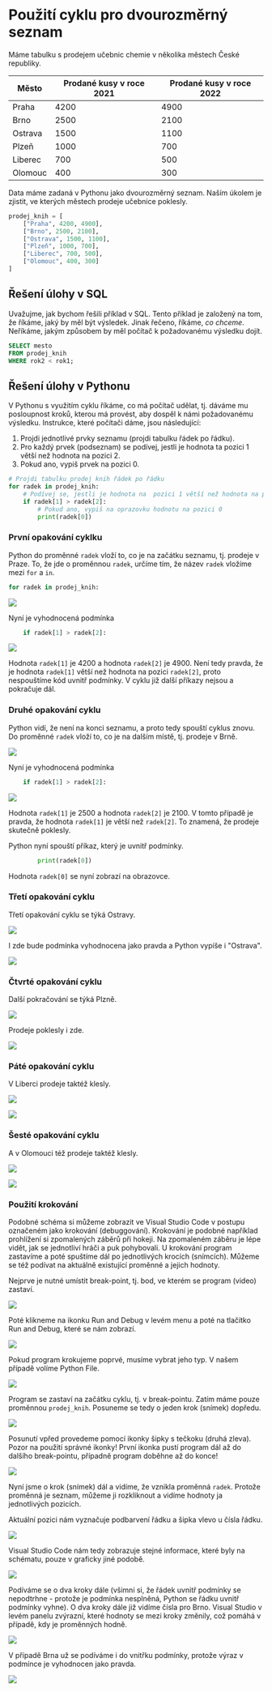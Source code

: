 # Použití cyklu pro dvourozměrný seznam

Máme tabulku s prodejem učebnic chemie v několika městech České republiky.

| Město    | Prodané kusy v roce 2021 | Prodané kusy v roce 2022 |
| -------- | ----------------------------- | ---------------------------- |
| Praha    | 4200                       | 4900                      |
| Brno     | 2500                       | 2100                      |
| Ostrava  | 1500                       | 1100                      |
| Plzeň    | 1000                       | 700                       |
| Liberec  | 700                        | 500                       |
| Olomouc  | 400                        | 300                       |

Data máme zadaná v Pythonu jako dvourozměrný seznam. Naším úkolem je zjistit, ve kterých městech prodeje učebnice poklesly.

```py
prodej_knih = [
    ["Praha", 4200, 4900],
    ["Brno", 2500, 2100],
    ["Ostrava", 1500, 1100],
    ["Plzeň", 1000, 700],
    ["Liberec", 700, 500],
    ["Olomouc", 400, 300]
]
```

## Řešení úlohy v SQL

Uvažujme, jak bychom řešili příklad v SQL. Tento příklad je založený na tom, že říkáme, jaký by měl být výsledek. Jinak řečeno, říkáme, *co chceme*. Neříkáme, jakým způsobem by měl počítač k požadovanému výsledku dojít.

```sql
SELECT mesto
FROM prodej_knih
WHERE rok2 < rok1;
```

## Řešení úlohy v Pythonu

V Pythonu s využitím cyklu říkáme, co má počítač udělat, tj. dáváme mu posloupnost kroků, kterou má provést, aby dospěl k námi požadovanému výsledku. Instrukce, které počítači dáme, jsou následující:

1. Projdi jednotlivé prvky seznamu (projdi tabulku řádek po řádku).
1. Pro každý prvek (podseznam) se podívej, jestli je hodnota ta pozici 1 větší než hodnota na pozici 2.
1. Pokud ano, vypiš prvek na pozici 0.


```py
# Projdi tabulku prodej knih řádek po řádku
for radek in prodej_knih:
    # Podívej se, jestli je hodnota na  pozici 1 větší než hodnota na pozici 2
    if radek[1] > radek[2]:
        # Pokud ano, vypiš na oprazovku hodnotu na pozici 0
        print(radek[0])
```

### První opakování cyklku

Python do proměnné `radek` vloží to, co je na začátku seznamu, tj. prodeje v Praze. To, že jde o proměnnou `radek`, určíme tím, že název `radek` vložíme mezi `for` a `in`.

```py
for radek in prodej_knih:
```

![](assets/Cyklus-prubeh_1_1.drawio.svg)

Nyní je vyhodnocená podmínka

```py
    if radek[1] > radek[2]:
```

![](assets/Cyklus-prubeh_1_2.drawio.svg)

Hodnota `radek[1]` je 4200 a hodnota `radek[2]` je 4900. Není tedy pravda, že je hodnota `radek[1]` větší než hodnota na pozici `radek[2]`, proto nespouštíme kód uvnitř podmínky. V cyklu již další příkazy nejsou a pokračuje dál.


### Druhé opakování cyklu

Python vidí, že není na konci seznamu, a proto tedy spouští cyklus znovu. Do proměnné `radek` vloží to, co je na dalším místě, tj. prodeje v Brně.

![](assets/Cyklus-prubeh_2_1.drawio.svg)

Nyní je vyhodnocená podmínka

```py
    if radek[1] > radek[2]:
```

![](assets/Cyklus-prubeh_2_2.drawio.svg)

Hodnota `radek[1]` je 2500 a hodnota `radek[2]` je 2100. V tomto případě je pravda, že hodnota `radek[1]` je větší než `radek[2]`. To znamená, že prodeje skutečně poklesly.

Python nyní spouští příkaz, který je uvnitř podmínky.

```py
        print(radek[0])
```

Hodnota `radek[0]` se nyní zobrazí na obrazovce.

### Třetí opakování cyklu

Třetí opakování cyklu se týká Ostravy.

![](assets/Cyklus-prubeh_3_1.drawio.svg)

I zde bude podmínka vyhodnocena jako pravda a Python vypíše i "Ostrava".

![](assets/Cyklus-prubeh_3_2.drawio.svg)

### Čtvrté opakování cyklu

Další pokračování se týká Plzně.

![](assets/Cyklus-prubeh_4_1.drawio.svg)

Prodeje poklesly i zde.

![](assets/Cyklus-prubeh_4_2.drawio.svg)

### Páté opakování cyklu

V Liberci prodeje taktéž klesly.

![](assets/Cyklus-prubeh_5_1.drawio.svg)

![](assets/Cyklus-prubeh_5_2.drawio.svg)

### Šesté opakování cyklu

A v Olomouci též prodeje taktéž klesly.

![](assets/Cyklus-prubeh_6_1.drawio.svg)

![](assets/Cyklus-prubeh_6_2.drawio.svg)

### Použití krokování

Podobné schéma si můžeme zobrazit ve Visual Studio Code v postupu označeném jako krokování (debuggování). Krokování je podobné například prohlížení si zpomalených záběrů při hokeji. Na zpomaleném záběru je lépe vidět, jak se jednotliví hráči a puk pohybovali. U krokování program zastavíme a poté spuštíme dál po jednotlivých krocích (snímcích). Můžeme se též podívat na aktuálně existující proměnné a jejich hodnoty.

Nejprve je nutné umístit break-point, tj. bod, ve kterém se program (video) zastaví.

![](assets/debugging_01.png)

Poté klikneme na ikonku Run and Debug v levém menu a poté na tlačítko Run and Debug, které se nám zobrazí.

![](assets/debugging_02.png)

Pokud program krokujeme poprvé, musíme vybrat jeho typ. V našem případě volíme Python File.

![](assets/debugging_03.png)

Program se zastaví na začátku cyklu, tj. v break-pointu. Zatím máme pouze proměnnou `prodej_knih`. Posuneme se tedy o jeden krok (snímek) dopředu.

![](assets/debugging_04.png)

Posunutí vpřed provedeme pomocí ikonky šipky s tečkoku (druhá zleva). Pozor na použití správné ikonky! První ikonka pustí program dál až do dalšího break-pointu, případně program doběhne až do konce!

![](assets/debugging_05.png)

Nyní jsme o krok (snímek) dál a vidíme, že vznikla proměnná `radek`. Protože proměnná je seznam, můžeme ji rozkliknout a vidíme hodnoty ja jednotlivých pozicích.

Aktuální pozici nám vyznačuje podbarvení řádku a šipka vlevo u čísla řádku.

![](assets/debugging_06.png)

Visual Studio Code nám tedy zobrazuje stejné informace, které byly na schématu, pouze v graficky jiné podobě.

![](assets/Cyklus-prubeh_1_2.drawio.svg)

Podíváme se o dva kroky dále (všimni si, že řádek uvnitř podmínky se nepodtrhne - protože je podmínka nesplněná, Python se řádku uvnitř podmínky vyhne). O dva kroky dále již vidíme čísla pro Brno. Visual Studio v levém panelu zvýrazní, které hodnoty se mezi kroky změnily, což pomáhá v případě, kdy je proměnných hodně.

![](assets/debugging_07.png)

V případě Brna už se podíváme i do vnitřku podmínky, protože výraz v podmínce je vyhodnocen jako pravda.

![](assets/debugging_08.png)
